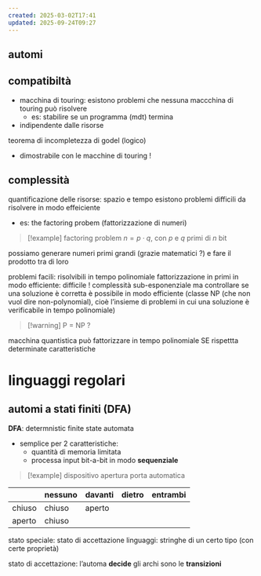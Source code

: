 ```yaml
---
created: 2025-03-02T17:41
updated: 2025-09-24T09:27
---
```

## automi
## compatibiltà
- macchina di touring: esistono problemi che nessuna maccchina di touring può risolvere
	- es: stabilire se un programma (mdt) termina
- indipendente dalle risorse

teorema di incompletezza di godel (logico)
- dimostrabile con le macchine di touring !
## complessità
quantificazione delle risorse: spazio e tempo
esistono problemi difficili da risolvere in modo effeiciente
- es: the factoring probem (fattorizzazione di numeri)
>[!example] factoring problem
$n=p\cdot q$, con $p$ e $q$ primi di $n$ bit

possiamo generare numeri primi grandi (grazie matematici ?) e fare il prodotto tra di loro

problemi facili: risolvibili in tempo polinomiale
fattorizzazione in primi in modo efficiente: difficile ! complessità sub-esponenziale
ma controllare se una soluzione è corretta è possibile in modo efficiente (classe NP (che non vuol dire non-polynomial), cioè l’insieme di problemi in cui una soluzione è verificabile in tempo polinomiale)

>[!warning] P = NP ?


macchina quantistica può fattorizzare in tempo polinomiale SE rispettta determinate caratteristiche

# linguaggi regolari
## automi a stati finiti (DFA)
**DFA**: determnistic finite state automata
- semplice per 2 caratteristiche: 
	- quantità di memoria limitata
	- processa input bit-a-bit in modo **sequenziale**

>[!example] dispositivo apertura porta automatica

|        | nessuno | davanti | dietro | entrambi |
| ------ | ------- | ------- | ------ | -------- |
| chiuso | chiuso  | aperto  |        |          |
| aperto | chiuso  |         |        |          |

stato speciale: stato di accettazione
linguaggi: stringhe di un certo tipo (con certe proprietà)

stato di accettazione: l’automa **decide**
gli archi sono le **transizioni**
